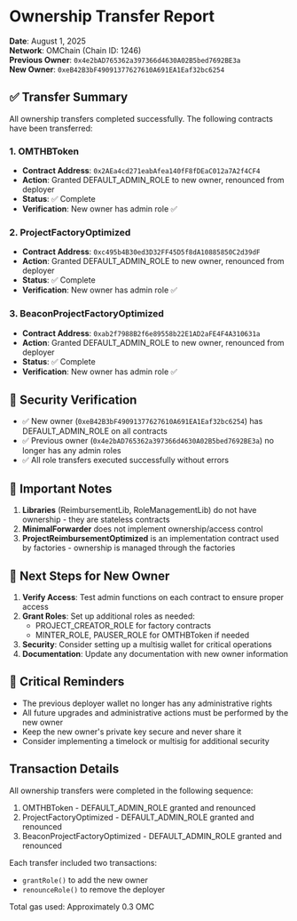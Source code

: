 # Ownership Transfer Report

**Date**: August 1, 2025  
**Network**: OMChain (Chain ID: 1246)  
**Previous Owner**: `0x4e2bAD765362a397366d4630A02B5bed7692BE3a`  
**New Owner**: `0xeB42B3bF49091377627610A691EA1Eaf32bc6254`

## ✅ Transfer Summary

All ownership transfers completed successfully. The following contracts have been transferred:

### 1. OMTHBToken
- **Contract Address**: `0x2AEa4cd271eabAfea140fF8fDEaC012a7A2f4CF4`
- **Action**: Granted DEFAULT_ADMIN_ROLE to new owner, renounced from deployer
- **Status**: ✅ Complete
- **Verification**: New owner has admin role ✅

### 2. ProjectFactoryOptimized
- **Contract Address**: `0xc495b4B30ed3D32FF45D5f8dA10885850C2d39dF`
- **Action**: Granted DEFAULT_ADMIN_ROLE to new owner, renounced from deployer
- **Status**: ✅ Complete
- **Verification**: New owner has admin role ✅

### 3. BeaconProjectFactoryOptimized
- **Contract Address**: `0xab2f7988B2f6e89558b22E1AD2aFE4F4A310631a`
- **Action**: Granted DEFAULT_ADMIN_ROLE to new owner, renounced from deployer
- **Status**: ✅ Complete
- **Verification**: New owner has admin role ✅

## 🔐 Security Verification

- ✅ New owner (`0xeB42B3bF49091377627610A691EA1Eaf32bc6254`) has DEFAULT_ADMIN_ROLE on all contracts
- ✅ Previous owner (`0x4e2bAD765362a397366d4630A02B5bed7692BE3a`) no longer has any admin roles
- ✅ All role transfers executed successfully without errors

## 📝 Important Notes

1. **Libraries** (ReimbursementLib, RoleManagementLib) do not have ownership - they are stateless contracts
2. **MinimalForwarder** does not implement ownership/access control
3. **ProjectReimbursementOptimized** is an implementation contract used by factories - ownership is managed through the factories

## 🎯 Next Steps for New Owner

1. **Verify Access**: Test admin functions on each contract to ensure proper access
2. **Grant Roles**: Set up additional roles as needed:
   - PROJECT_CREATOR_ROLE for factory contracts
   - MINTER_ROLE, PAUSER_ROLE for OMTHBToken if needed
3. **Security**: Consider setting up a multisig wallet for critical operations
4. **Documentation**: Update any documentation with new owner information

## 🚨 Critical Reminders

- The previous deployer wallet no longer has any administrative rights
- All future upgrades and administrative actions must be performed by the new owner
- Keep the new owner's private key secure and never share it
- Consider implementing a timelock or multisig for additional security

## Transaction Details

All ownership transfers were completed in the following sequence:
1. OMTHBToken - DEFAULT_ADMIN_ROLE granted and renounced
2. ProjectFactoryOptimized - DEFAULT_ADMIN_ROLE granted and renounced  
3. BeaconProjectFactoryOptimized - DEFAULT_ADMIN_ROLE granted and renounced

Each transfer included two transactions:
- `grantRole()` to add the new owner
- `renounceRole()` to remove the deployer

Total gas used: Approximately 0.3 OMC